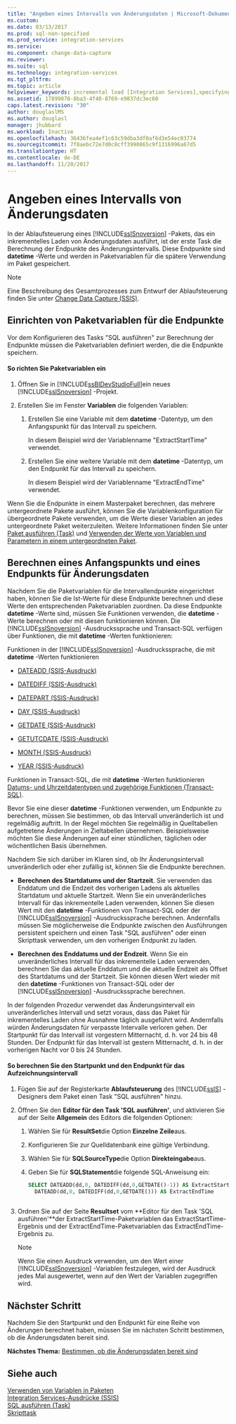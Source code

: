 ```yaml
---
title: "Angeben eines Intervalls von Änderungsdaten | Microsoft-Dokumentation"
ms.custom: 
ms.date: 03/13/2017
ms.prod: sql-non-specified
ms.prod_service: integration-services
ms.service: 
ms.component: change-data-capture
ms.reviewer: 
ms.suite: sql
ms.technology: integration-services
ms.tgt_pltfrm: 
ms.topic: article
helpviewer_keywords: incremental load [Integration Services],specifying interval
ms.assetid: 17899078-8ba3-4f40-8769-e9837dc3ec60
caps.latest.revision: "30"
author: douglaslMS
ms.author: douglasl
manager: jhubbard
ms.workload: Inactive
ms.openlocfilehash: 36436fea4ef1c63c59dba3df0af6d3e54ec03774
ms.sourcegitcommit: 7f8aebc72e7d0c8cff3990865c9f1316996a67d5
ms.translationtype: HT
ms.contentlocale: de-DE
ms.lasthandoff: 11/20/2017
---
```

# <a name="specify-an-interval-of-change-data"></a>Angeben eines Intervalls von Änderungsdaten
  In der Ablaufsteuerung eines [!INCLUDE[ssISnoversion](../../includes/ssisnoversion-md.md)] -Pakets, das ein inkrementelles Laden von Änderungsdaten ausführt, ist der erste Task die Berechnung der Endpunkte des Änderungsintervalls. Diese Endpunkte sind **datetime** -Werte und werden in Paketvariablen für die spätere Verwendung im Paket gespeichert.  
  
> [!NOTE]  
>  Eine Beschreibung des Gesamtprozesses zum Entwurf der Ablaufsteuerung finden Sie unter [Change Data Capture &#40;SSIS&#41;](../../integration-services/change-data-capture/change-data-capture-ssis.md).  
  
## <a name="set-up-package-variables-for-the-endpoints"></a>Einrichten von Paketvariablen für die Endpunkte  
 Vor dem Konfigurieren des Tasks "SQL ausführen" zur Berechnung der Endpunkte müssen die Paketvariablen definiert werden, die die Endpunkte speichern.  
  
#### <a name="to-set-up-package-variables"></a>So richten Sie Paketvariablen ein  
  
1.  Öffnen Sie in [!INCLUDE[ssBIDevStudioFull](../../includes/ssbidevstudiofull-md.md)]ein neues [!INCLUDE[ssISnoversion](../../includes/ssisnoversion-md.md)] -Projekt.  
  
2.  Erstellen Sie im Fenster **Variablen** die folgenden Variablen:  
  
    1.  Erstellen Sie eine Variable mit dem **datetime** -Datentyp, um den Anfangspunkt für das Intervall zu speichern.  
  
         In diesem Beispiel wird der Variablenname "ExtractStartTime" verwendet.  
  
    2.  Erstellen Sie eine weitere Variable mit dem **datetime** -Datentyp, um den Endpunkt für das Intervall zu speichern.  
  
         In diesem Beispiel wird der Variablenname "ExtractEndTime" verwendet.  
  
 Wenn Sie die Endpunkte in einem Masterpaket berechnen, das mehrere untergeordnete Pakete ausführt, können Sie die Variablenkonfiguration für übergeordnete Pakete verwenden, um die Werte dieser Variablen an jedes untergeordnete Paket weiterzuleiten. Weitere Informationen finden Sie unter [Paket ausführen (Task)](../../integration-services/control-flow/execute-package-task.md) und [Verwenden der Werte von Variablen und Parametern in einem untergeordneten Paket](../../integration-services/packages/legacy-package-deployment-ssis.md#child).  
  
## <a name="calculate-a-starting-point-and-an-ending-point-for-change-data"></a>Berechnen eines Anfangspunkts und eines Endpunkts für Änderungsdaten  
 Nachdem Sie die Paketvariablen für die Intervallendpunkte eingerichtet haben, können Sie die Ist-Werte für diese Endpunkte berechnen und diese Werte den entsprechenden Paketvariablen zuordnen. Da diese Endpunkte **datetime** -Werte sind, müssen Sie Funktionen verwenden, die **datetime** -Werte berechnen oder mit diesen funktionieren können. Die [!INCLUDE[ssISnoversion](../../includes/ssisnoversion-md.md)] -Ausdruckssprache und Transact-SQL verfügen über Funktionen, die mit **datetime** -Werten funktionieren:  
  
 Funktionen in der [!INCLUDE[ssISnoversion](../../includes/ssisnoversion-md.md)] -Ausdruckssprache, die mit **datetime** -Werten funktionieren  
 -   [DATEADD &#40;SSIS-Ausdruck&#41;](../../integration-services/expressions/dateadd-ssis-expression.md)  
  
-   [DATEDIFF &#40;SSIS-Ausdruck&#41;](../../integration-services/expressions/datediff-ssis-expression.md)  
  
-   [DATEPART &#40;SSIS-Ausdruck&#41;](../../integration-services/expressions/datepart-ssis-expression.md)  
  
-   [DAY &#40;SSIS-Ausdruck&#41;](../../integration-services/expressions/day-ssis-expression.md)  
  
-   [GETDATE &#40;SSIS-Ausdruck&#41;](../../integration-services/expressions/getdate-ssis-expression.md)  
  
-   [GETUTCDATE &#40;SSIS-Ausdruck&#41;](../../integration-services/expressions/getutcdate-ssis-expression.md)  
  
-   [MONTH &#40;SSIS-Ausdruck&#41;](../../integration-services/expressions/month-ssis-expression.md)  
  
-   [YEAR &#40;SSIS-Ausdruck&#41;](../../integration-services/expressions/year-ssis-expression.md)  
  
 Funktionen in Transact-SQL, die mit **datetime** -Werten funktionieren  
 [Datums- und Uhrzeitdatentypen und zugehörige Funktionen &#40;Transact-SQL&#41;](../../t-sql/functions/date-and-time-data-types-and-functions-transact-sql.md).  
  
 Bevor Sie eine dieser **datetime** -Funktionen verwenden, um Endpunkte zu berechnen, müssen Sie bestimmen, ob das Intervall unveränderlich ist und regelmäßig auftritt. In der Regel möchten Sie regelmäßig in Quelltabellen aufgetretene Änderungen in Zieltabellen übernehmen. Beispielsweise möchten Sie diese Änderungen auf einer stündlichen, täglichen oder wöchentlichen Basis übernehmen.  
  
 Nachdem Sie sich darüber im Klaren sind, ob Ihr Änderungsintervall unveränderlich oder eher zufällig ist, können Sie die Endpunkte berechnen.  
  
-   **Berechnen des Startdatums und der Startzeit**. Sie verwenden das Enddatum und die Endzeit des vorherigen Ladens als aktuelles Startdatum und aktuelle Startzeit. Wenn Sie ein unveränderliches Intervall für das inkrementelle Laden verwenden, können Sie diesen Wert mit den **datetime** -Funktionen von Transact-SQL oder der [!INCLUDE[ssISnoversion](../../includes/ssisnoversion-md.md)] -Ausdruckssprache berechnen. Andernfalls müssen Sie möglicherweise die Endpunkte zwischen den Ausführungen persistent speichern und einen Task "SQL ausführen" oder einen Skripttask verwenden, um den vorherigen Endpunkt zu laden.  
  
-   **Berechnen des Enddatums und der Endzeit**. Wenn Sie ein unveränderliches Intervall für das inkrementelle Laden verwenden, berechnen Sie das aktuelle Enddatum und die aktuelle Endzeit als Offset des Startdatums und der Startzeit. Sie können diesen Wert wieder mit den **datetime** -Funktionen von Transact-SQL oder der [!INCLUDE[ssISnoversion](../../includes/ssisnoversion-md.md)] -Ausdruckssprache berechnen.  
  
 In der folgenden Prozedur verwendet das Änderungsintervall ein unveränderliches Intervall und setzt voraus, dass das Paket für inkrementelles Laden ohne Ausnahme täglich ausgeführt wird. Andernfalls würden Änderungsdaten für verpasste Intervalle verloren gehen. Der Startpunkt für das Intervall ist vorgestern Mitternacht, d. h. vor 24 bis 48 Stunden. Der Endpunkt für das Intervall ist gestern Mitternacht, d. h. in der vorherigen Nacht vor 0 bis 24 Stunden.  
  
#### <a name="to-calculate-the-starting-point-and-ending-point-for-the-capture-interval"></a>So berechnen Sie den Startpunkt und den Endpunkt für das Aufzeichnungsintervall  
  
1.  Fügen Sie auf der Registerkarte **Ablaufsteuerung** des [!INCLUDE[ssIS](../../includes/ssis-md.md)] -Designers dem Paket einen Task "SQL ausführen" hinzu.  
  
2.  Öffnen Sie den **Editor für den Task 'SQL ausführen'**, und aktivieren Sie auf der Seite **Allgemein** des Editors die folgenden Optionen:  
  
    1.  Wählen Sie für **ResultSet**die Option **Einzelne Zeile**aus.  
  
    2.  Konfigurieren Sie zur Quelldatenbank eine gültige Verbindung.  
  
    3.  Wählen Sie für **SQLSourceType**die Option **Direkteingabe**aus.  
  
    4.  Geben Sie für **SQLStatement**die folgende SQL-Anweisung ein:  
  
        ```sql
        SELECT DATEADD(dd,0, DATEDIFF(dd,0,GETDATE()-1)) AS ExtractStartTime,  
          DATEADD(dd,0, DATEDIFF(dd,0,GETDATE())) AS ExtractEndTime  
  
        ```  
  
3.  Ordnen Sie auf der Seite **Resultset** vom **Editor für den Task 'SQL ausführen'**der ExtractStartTime-Paketvariablen das ExtractStartTime-Ergebnis und der ExtractEndTime-Paketvariablen das ExtractEndTime-Ergebnis zu.  
  
    > [!NOTE]  
    >  Wenn Sie einen Ausdruck verwenden, um den Wert einer [!INCLUDE[ssISnoversion](../../includes/ssisnoversion-md.md)] -Variablen festzulegen, wird der Ausdruck jedes Mal ausgewertet, wenn auf den Wert der Variablen zugegriffen wird.  
  
## <a name="next-step"></a>Nächster Schritt  
 Nachdem Sie den Startpunkt und den Endpunkt für eine Reihe von Änderungen berechnet haben, müssen Sie im nächsten Schritt bestimmen, ob die Änderungsdaten bereit sind.  
  
 **Nächstes Thema:** [Bestimmen, ob die Änderungsdaten bereit sind](../../integration-services/change-data-capture/determine-whether-the-change-data-is-ready.md)  
  
## <a name="see-also"></a>Siehe auch  
 [Verwenden von Variablen in Paketen](http://msdn.microsoft.com/library/7742e92d-46c5-4cc4-b9a3-45b688ddb787)   
 [Integration Services-Ausdrücke &#40;SSIS&#41;](../../integration-services/expressions/integration-services-ssis-expressions.md)   
 [SQL ausführen (Task)](../../integration-services/control-flow/execute-sql-task.md)   
 [Skripttask](../../integration-services/control-flow/script-task.md)  
  
  
